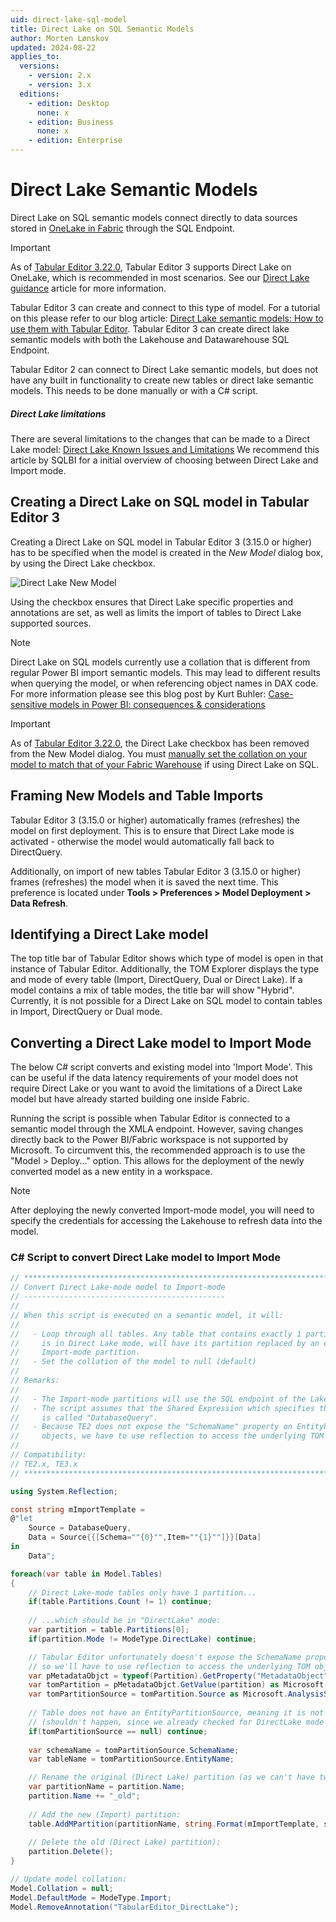 ```yaml
---
uid: direct-lake-sql-model
title: Direct Lake on SQL Semantic Models
author: Morten Lønskov
updated: 2024-08-22
applies_to:
  versions:
    - version: 2.x
    - version: 3.x
  editions:
    - edition: Desktop
      none: x
    - edition: Business
      none: x
    - edition: Enterprise
---
```


# Direct Lake Semantic Models

Direct Lake on SQL semantic models connect directly to data sources stored in [OneLake in Fabric](https://learn.microsoft.com/en-us/fabric/onelake/onelake-overview) through the SQL Endpoint.

> [!IMPORTANT]
> As of [Tabular Editor 3.22.0](~/content/te3/other/release-notes/3_22_0.md), Tabular Editor 3 supports Direct Lake on OneLake, which is recommended in most scenarios. See our [Direct Lake guidance](xref:direct-lake-guidance) article for more information.

Tabular Editor 3 can create and connect to this type of model. For a tutorial on this please refer to our blog article: [Direct Lake semantic models: How to use them with Tabular Editor](https://blog.tabulareditor.com/2023/09/26/fabric-direct-lake-with-tabular-editor-part-2-creation/).
Tabular Editor 3 can create direct lake semantic models with both the Lakehouse and Datawarehouse SQL Endpoint.

Tabular Editor 2 can connect to Direct Lake semantic models, but does not have any built in functionality to create new tables or direct lake semantic models. This needs to be done manually or with a C# script.

<div class="NOTE">
  <h5>Direct Lake limitations</h5>
  There are  several limitations to the changes that can be made to a Direct Lake model: <a href="https://learn.microsoft.com/en-us/power-bi/enterprise/directlake-overview#known-issues-and-limitations">Direct Lake Known Issues and Limitations</a> We recommend <a "https://www.sqlbi.com/blog/marco/2024/04/06/direct-lake-vs-import-mode-in-power-bi/"> this article by SQLBI</a> for a initial overview of choosing between Direct Lake and Import mode.
</div>

## Creating a Direct Lake on SQL model in Tabular Editor 3

Creating a Direct Lake on SQL model in Tabular Editor 3 (3.15.0 or higher) has to be specified when the model is created in the _New Model_ dialog box, by using the Direct Lake checkbox.

![Direct Lake New Model](~/content/assets/images/common/DirectLakeNewModelDialog.png)

Using the checkbox ensures that Direct Lake specific properties and annotations are set, as well as limits the import of tables to Direct Lake supported sources.

> [!NOTE]
> Direct Lake on SQL models currently use a collation that is different from regular Power BI import semantic models. This may lead to different results when querying the model, or when referencing object names in DAX code.
> For more information please see this blog post by Kurt Buhler: [Case-sensitive models in Power BI: consequences & considerations](https://data-goblins.com/power-bi/case-specific)

> [!IMPORTANT]
> As of [Tabular Editor 3.22.0](~/content/te3/other/release-notes/3_22_0.md), the Direct Lake checkbox has been removed from the New Model dialog. You must [manually set the collation on your model to match that of your Fabric Warehouse](xref:direct-lake-guidance#collation) if using Direct Lake on SQL.

## Framing New Models and Table Imports

Tabular Editor 3 (3.15.0 or higher) automatically frames (refreshes) the model on first deployment. This is to ensure that Direct Lake mode is activated - otherwise the model would automatically fall back to DirectQuery.

Additionally, on import of new tables Tabular Editor 3 (3.15.0 or higher) frames (refreshes) the model when it is saved the next time. This preference is located under **Tools > Preferences > Model Deployment > Data Refresh**.

## Identifying a Direct Lake model

The top title bar of Tabular Editor shows which type of model is open in that instance of Tabular Editor. Additionally, the TOM Explorer displays the type and mode of every table (Import, DirectQuery, Dual or Direct Lake). If a model contains a mix of table modes, the title bar will show "Hybrid". Currently, it is not possible for a Direct Lake on SQL model to contain tables in Import, DirectQuery or Dual mode.

## Converting a Direct Lake model to Import Mode

The below C# script converts and existing model into 'Import Mode'. This can be useful if the data latency requirements of your model does not require Direct Lake or you want to avoid the limitations of a Direct Lake model but have already started building one inside Fabric.

Running the script is possible when Tabular Editor is connected to a semantic model through the XMLA endpoint. However, saving changes directly back to the Power BI/Fabric workspace is not supported by Microsoft. To circumvent this, the recommended approach is to use the "Model > Deploy..." option. This allows for the deployment of the newly converted model as a new entity in a workspace.

> [!NOTE]
> After deploying the newly converted Import-mode model, you will need to specify the credentials for accessing the Lakehouse to refresh data into the model.

### C# Script to convert Direct Lake model to Import Mode

```csharp
// **********************************************************************************
// Convert Direct Lake-mode model to Import-mode
// ---------------------------------------------
//
// When this script is executed on a semantic model, it will:
//
//   - Loop through all tables. Any table that contains exactly 1 partition, which
//     is in Direct Lake mode, will have its partition replaced by an equivalent
//     Import-mode partition.
//   - Set the collation of the model to null (default)
// 
// Remarks:
// 
//   - The Import-mode partitions will use the SQL endpoint of the Lakehouse.
//   - The script assumes that the Shared Expression which specifies the SQL endpoint
//     is called "DatabaseQuery".
//   - Because TE2 does not expose the "SchemaName" property on EntityPartition
//     objects, we have to use reflection to access the underlying TOM objects.
//
// Compatibility:
// TE2.x, TE3.x
// **********************************************************************************

using System.Reflection;

const string mImportTemplate = 
@"let
    Source = DatabaseQuery,
    Data = Source{{[Schema=""{0}"",Item=""{1}""]}}[Data]
in
    Data";

foreach(var table in Model.Tables)
{
    // Direct Lake-mode tables only have 1 partition...
    if(table.Partitions.Count != 1) continue;
    
    // ...which should be in "DirectLake" mode:
    var partition = table.Partitions[0];
    if(partition.Mode != ModeType.DirectLake) continue;

    // Tabular Editor unfortunately doesn't expose the SchemaName property of EntityPartitionSources,
    // so we'll have to use reflection to access the underlying TOM object.
    var pMetadataObjct = typeof(Partition).GetProperty("MetadataObject", BindingFlags.Instance | BindingFlags.NonPublic | BindingFlags.DeclaredOnly);
    var tomPartition = pMetadataObjct.GetValue(partition) as Microsoft.AnalysisServices.Tabular.Partition;
    var tomPartitionSource = tomPartition.Source as Microsoft.AnalysisServices.Tabular.EntityPartitionSource;
    
    // Table does not have an EntityPartitionSource, meaning it is not a Direct Lake table
    // (shouldn't happen, since we already checked for DirectLake mode above...)
    if(tomPartitionSource == null) continue;
    
    var schemaName = tomPartitionSource.SchemaName;
    var tableName = tomPartitionSource.EntityName;

    // Rename the original (Direct Lake) partition (as we can't have two partitions with the same name):
    var partitionName = partition.Name;
    partition.Name += "_old";
    
    // Add the new (Import) partition:
    table.AddMPartition(partitionName, string.Format(mImportTemplate, schemaName, tableName));
    
    // Delete the old (Direct Lake) partition):
    partition.Delete();
}

// Update model collation:
Model.Collation = null;
Model.DefaultMode = ModeType.Import;
Model.RemoveAnnotation("TabularEditor_DirectLake");
```